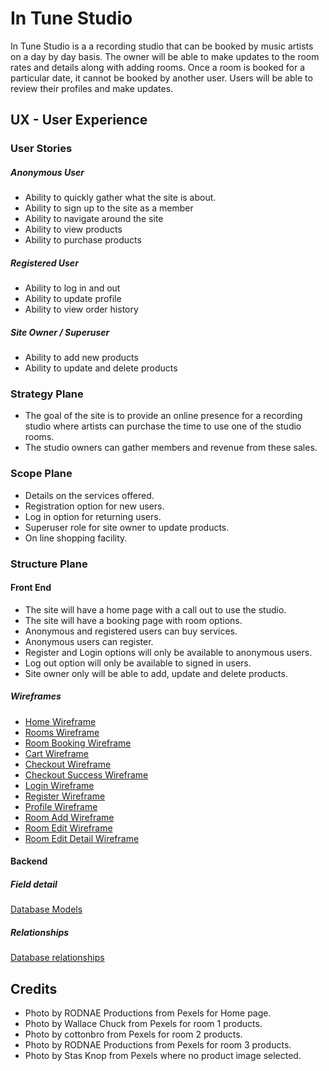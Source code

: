 # In Tune Studio

In Tune Studio is a a recording studio that can be booked by music artists on a day by day basis. 
The owner will be able to make updates to the room rates and details along with adding rooms.
Once a room is booked for a particular date, it cannot be booked  by another user. 
Users will be able to review their profiles and make updates.

## UX - User Experience

### User Stories

##### Anonymous User

+ Ability to quickly gather what the site is about.
+ Ability to sign up to the site as a member
+ Ability to navigate around the site
+ Ability to view products
+ Ability to purchase products

##### Registered User

+ Ability to log in and out
+ Ability to update profile
+ Ability to view order history

##### Site Owner / Superuser

+ Ability to add new products
+ Ability to update and delete products

### Strategy Plane

+ The goal of the site is to provide an online presence for a recording studio where artists can purchase the time to use one of the studio rooms.
+ The studio owners can gather members and revenue from these sales.

### Scope Plane

+ Details on the services offered.
+ Registration option for new users.
+ Log in option for returning users.
+ Superuser role for site owner to update products.
+ On line shopping facility.

### Structure Plane

#### Front End

+ The site will have a home page with a call out to use the studio.
+ The site will have a booking page with room options.
+ Anonymous and registered users can buy services.
+ Anonymous users can register.
+ Register and Login options will only be available to anonymous users.
+ Log out option will only be available to signed in users.
+ Site owner only will be able to add, update and delete products.

##### Wireframes

+ [Home Wireframe](readme_images/home.png)
+ [Rooms Wireframe](readme_images/rooms.png)
+ [Room Booking Wireframe](readme_images/room-booking.png)
+ [Cart Wireframe](readme_images/cart.png)
+ [Checkout Wireframe](readme_images/checkout.png)
+ [Checkout Success Wireframe](readme_images/checkout-success.png)
+ [Login Wireframe](readme_images/login.png)
+ [Register Wireframe](readme_images/register.png)
+ [Profile Wireframe](readme_images/profile.png)
+ [Room Add Wireframe](readme_images/room-add.png)
+ [Room Edit Wireframe](readme_images/room-edit.png)
+ [Room Edit Detail Wireframe](readme_images/room-edit-detail.png)

#### Backend

##### Field detail

[Database Models](readme_images/database.png)

##### Relationships

[Database relationships](readme_images/database-schema.png)

## Credits

+ Photo by RODNAE Productions from Pexels for Home page.
+ Photo by Wallace Chuck from Pexels for room 1 products.
+ Photo by cottonbro from Pexels for room 2 products.
+ Photo by RODNAE Productions from Pexels for room 3 products.
+ Photo by Stas Knop from Pexels where no product image selected.


